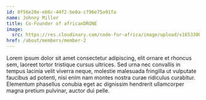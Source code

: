 ```yaml
---
id: 8f56e20e-eb6c-44f2-be0a-cf96e75a91fa
name: Johnny Miller
title: Co-Founder of africanDRONE
image:
  src: https://res.cloudinary.com/code-for-africa/image/upload/v1653300752/codeforafrica/images/team/image_11_mauuaw.png
href: /about/members/member-2
---
```


Lorem ipsum dolor sit amet consectetur adipiscing, elit ornare et rhoncus sem, laoreet tortor tristique cursus ultrices. Sed urna nec convallis in tempus lacinia velit viverra neque, molestie malesuada fringilla ut vulputate faucibus ad potenti, nisi enim nam montes nostra curae ridiculus curabitur. Elementum phasellus conubia eget ac dignissim hendrerit ullamcorper magna pretium pulvinar, auctor dui pelle.
